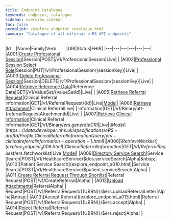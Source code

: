```yaml
---
title: Endpoint Catalogue
keywords: endpoint, catalogue
sidebar: overview_sidebar
toc: false
permalink: /explore_endpoint_catalogue.html
summary: "Catalogue of all external e-RS API endpoints"
---
```


|Id&nbsp;&nbsp;&nbsp;&nbsp;|Name|Family|Verb&nbsp;&nbsp;&nbsp;&nbsp;&nbsp;&nbsp;&nbsp;&nbsp;|URI|Status|FHIR|
|---|---|---|---|---|---|
|A001|[Create Professional Session](explore_endpoint_a001.html)|Session|POST|/v1/ProfessionalSession|Live|&nbsp;|
|A002|[Professional Session Select Role](explore_endpoint_a002.html)|Session|PUT|/v1/ProfessionalSession/{sessionKey}|Live|&nbsp;|
|A003|[Delete Professional Session](explore_endpoint_a003.html)|Session|DELETE|/v1/ProfessionalSession/{sessionKey}|Live|&nbsp;|
|A004|[Retrieve Reference Data](explore_endpoint_a004.html)|Reference Data|GET|/v1/ValueSet/{valueSetId}|Live|&nbsp;|
|A005|[Retrieve Referral Request](explore_endpoint_a005.html)|Clinical Referral Information|GET|/v1/ReferralRequest/{id}|Live|[Model](https://data.developer.nhs.uk/specifications/eRS-draftd/Profile.ReferralsForReviewWorklistResponse/ers-referralrequest-1.html)|
|A006|[Retrieve Attachment](explore_endpoint_a006.html)|Clinical ReferralLive|&nbsp;| Information|GET|/v1/Binary/att-{referralRequestAttachmentId|Live|&nbsp;|
|A007|[Retrieve Clinical Information](explore_endpoint_a007.html)|Clinical Referral Information|GET|/v1/Binary/$ers.generateCRI|Live|[Model](https://data.developer.nhs.uk/specifications/eRS-draftd/Profile.ClinicalReferralInformationQuery/ers-clinicalreferralinformation-operation-1.html)|
|A008|[Retrieve Worklist](explore_endpoint_a008.html)|Clinical Referral Information|GET|/v1/ReferralRequest/$ers.fetchworklist|Live|[Model](https://data.developer.nhs.uk/specifications/eRS-draftd/Profile.ReferralsForReviewWorklistQuery/ers-fetchworklist-operation-1.html)|
|A009|[Directory Service Search](explore_endpoint_a009.html)|Service Search|POST|/v1/HealthcareService/$dos.serviceSearch|Alpha|&nbsp;|
|A010|[Patient Service Search](explore_endpoint_a010.html)|Service Search|POST|/v1/HealthcareService/$patient.serviceSearch|Alpha|&nbsp;|
|A011|[Create Referral Request Through Shortlist](explore_endpoint_a011.html)|Referral Request|POST|/v1/CreateReferral|Alpha| |
|A012|[Upload Attachments](explore_endpoint_a012.html)|ReferralAlpha|&nbsp;| Request|POST|/v1/ReferralRequest/{{UBRN}}/$ers.uploadReferralLetter|Alpha|&nbsp;|
|A013|[Accept Referral](explore_endpoint_a013.html)|Referral Request|POST|/v1/ReferralRequest/{{UBRN}}/$ers.accept|Alpha|&nbsp;|
|A014|[Reject Referral](explore_endpoint_a014.html)|Referral Request|POST|/v1/ReferralRequest/{{UBRN}}/$ers.reject|Alpha|&nbsp;|
